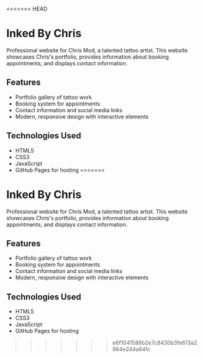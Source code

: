 <<<<<<< HEAD
# Inked By Chris

Professional website for Chris Mod, a talented tattoo artist. This website showcases Chris's portfolio, provides information about booking appointments, and displays contact information.

## Features
- Portfolio gallery of tattoo work
- Booking system for appointments
- Contact information and social media links
- Modern, responsive design with interactive elements

## Technologies Used
- HTML5
- CSS3
- JavaScript
- GitHub Pages for hosting
=======
# Inked By Chris

Professional website for Chris Mod, a talented tattoo artist. This website showcases Chris's portfolio, provides information about booking appointments, and displays contact information.

## Features
- Portfolio gallery of tattoo work
- Booking system for appointments
- Contact information and social media links
- Modern, responsive design with interactive elements

## Technologies Used
- HTML5
- CSS3
- JavaScript
- GitHub Pages for hosting
>>>>>>> e6f1041586b2e7c8430b3fe613a2964e244a64fc
